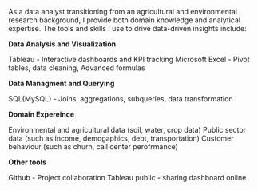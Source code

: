 As a data analyst transitioning from an agricultural and environmental research background, I provide both domain knowledge and analytical expertise. The tools and skills I use to drive data-driven insights include:

**Data Analysis and Visualization**                                                                                                                                                                                    

Tableau - Interactive dashboards and KPI tracking
Microsoft Excel - Pivot tables, data cleaning, Advanced formulas

**Data Managment and Querying**

SQL(MySQL) - Joins, aggregations, subqueries, data transformation

**Domain Expereince**

Environmental and agricultural data (soil, water, crop data)
Public sector data (such as income, demogaphics, debt, transportation)
Customer behaviour (such as churn, call center perofrmance)

**Other tools**

Github - Project collaboration
Tableau public - sharing dashboard online
